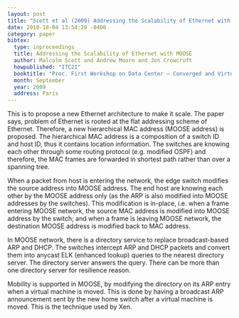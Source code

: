 ```yaml
---
layout: post
title: "Scott et al (2009) Addressing the Scalability of Ethernet with MOOSE (ITC21)"
date: 2010-10-04 13:54:29 -0400
category: paper
bibtex:
  type: inproceedings
  title: Addressing the Scalability of Ethernet with MOOSE
  author: Malcolm Scott and Andrew Moore and Jon Crowcroft  
  howpublished: "ITC21"
  booktitle: "Proc. First Workshop on Data Center – Converged and Virtual Ethernet Switching (DC CAVES), ITC 21"
  month: September
  year: 2009
  address: Paris
---
```

This is to propose a new Ethernet architecture to make it scale. The paper says, problem of Ethernet is rooted at the flat addressing scheme of Ethernet. Therefore, a new hierarchical MAC address (MOOSE address) is proposed. The hierarchical MAC address is a composition of a switch ID and host ID, thus it contains location information. The switches are knowing each other through some routing protocol (e.g. modified OSPF) and therefore, the MAC frames are forwarded in shortest path rather than over a spanning tree.

When a packet from host is entering the network, the edge switch modifies the source address into MOOSE address. The end host are knowing each other by the MOOSE address only (as the ARP is also
modified into MOOSE addresses by the switches). This modification is in-place, i.e. when a frame entering MOOSE network, the source MAC address is modified into MOOSE address by the switch; and when a frame is leaving MOOSE network, the destination MOOSE address is modified back to MAC address.

In MOOSE network, there is a directory service to replace broadcast-based ARP and DHCP. The switches intercept ARP and DHCP packets and convert them into anycast ELK (enhanced lookup) queries to the nearest directory server. The directory server answers the query. There can be more than one directory server for resilience reason.

Mobility is supported in MOOSE, by modifying the directory on its ARP entry when a virtual machine is moved. This is done by having a broadcast ARP announcement sent by the new home switch after a virtual machine is moved. This is the technique used by Xen.
